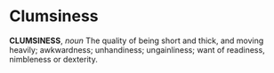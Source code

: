 # Clumsiness

**CLUMSINESS**, _noun_ The quality of being short and thick, and moving heavily; awkwardness; unhandiness; ungainliness; want of readiness, nimbleness or dexterity.